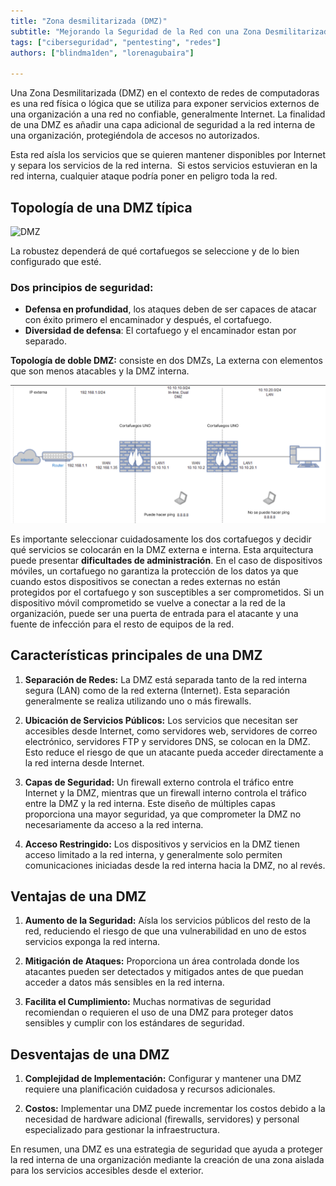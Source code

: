 ```yaml
---
title: "Zona desmilitarizada (DMZ)"  
subtitle: "Mejorando la Seguridad de la Red con una Zona Desmilitarizada (DMZ): Conceptos Clave y Mejores Prácticas" 
tags: ["ciberseguridad", "pentesting", "redes"]  
authors: ["blindma1den", "lorenagubaira"]  

---
```


Una Zona Desmilitarizada (DMZ) en el contexto de redes de computadoras es una red física o lógica que se utiliza para exponer servicios externos de una organización a una red no confiable, generalmente Internet. La finalidad de una DMZ es añadir una capa adicional de seguridad a la red interna de una organización, protegiéndola de accesos no autorizados.

Esta red aísla los servicios que se quieren mantener disponibles por Internet y separa los servicios de la red interna.  Si estos servicios estuvieran en la red interna, cualquier ataque podría poner en peligro toda la red.

## Topología de una DMZ típica

![DMZ](https://github.com/4GeeksAcademy/cybersecurity-syllabus/blob/main/assets/dmz.png?raw=true)

La robustez dependerá de qué cortafuegos se seleccione y de lo bien configurado que esté.

### Dos principios de seguridad:

- **Defensa en profundidad**, los ataques deben de ser capaces de atacar con éxito primero el encaminador y después, el cortafuego.
- **Diversidad de defensa**: El cortafuego y el encaminador estan por separado.

**Topología de doble DMZ:** consiste en dos DMZs, La externa con elementos que son menos atacables y la DMZ interna.

![tipología DMZ](https://github.com/4GeeksAcademy/cybersecurity-syllabus/blob/main/assets/tipologia-dmz.es.png?raw=true)

Es importante seleccionar cuidadosamente los dos cortafuegos y decidir qué servicios se colocarán en la DMZ externa e interna. Esta arquitectura puede presentar **dificultades de administración**. En el caso de dispositivos móviles, un cortafuego no garantiza la protección de los datos ya que cuando estos dispositivos se conectan a redes externas no están protegidos por el cortafuego y son susceptibles a ser comprometidos. Si un dispositivo móvil comprometido se vuelve a conectar a la red de la organización, puede ser una puerta de entrada para el atacante y una fuente de infección para el resto de equipos de la red.

## Características principales de una DMZ

1. **Separación de Redes:** La DMZ está separada tanto de la red interna segura (LAN) como de la red externa (Internet). Esta separación generalmente se realiza utilizando uno o más firewalls.

2. **Ubicación de Servicios Públicos:** Los servicios que necesitan ser accesibles desde Internet, como servidores web, servidores de correo electrónico, servidores FTP y servidores DNS, se colocan en la DMZ. Esto reduce el riesgo de que un atacante pueda acceder directamente a la red interna desde Internet.

3. **Capas de Seguridad:** Un firewall externo controla el tráfico entre Internet y la DMZ, mientras que un firewall interno controla el tráfico entre la DMZ y la red interna. Este diseño de múltiples capas proporciona una mayor seguridad, ya que comprometer la DMZ no necesariamente da acceso a la red interna.

4. **Acceso Restringido:** Los dispositivos y servicios en la DMZ tienen acceso limitado a la red interna, y generalmente solo permiten comunicaciones iniciadas desde la red interna hacia la DMZ, no al revés.

## Ventajas de una DMZ

1. **Aumento de la Seguridad:** Aísla los servicios públicos del resto de la red, reduciendo el riesgo de que una vulnerabilidad en uno de estos servicios exponga la red interna.

2. **Mitigación de Ataques:** Proporciona un área controlada donde los atacantes pueden ser detectados y mitigados antes de que puedan acceder a datos más sensibles en la red interna.

3. **Facilita el Cumplimiento:** Muchas normativas de seguridad recomiendan o requieren el uso de una DMZ para proteger datos sensibles y cumplir con los estándares de seguridad.

## Desventajas de una DMZ

1. **Complejidad de Implementación:** Configurar y mantener una DMZ requiere una planificación cuidadosa y recursos adicionales.

2. **Costos:** Implementar una DMZ puede incrementar los costos debido a la necesidad de hardware adicional (firewalls, servidores) y personal especializado para gestionar la infraestructura.

En resumen, una DMZ es una estrategia de seguridad que ayuda a proteger la red interna de una organización mediante la creación de una zona aislada para los servicios accesibles desde el exterior.
